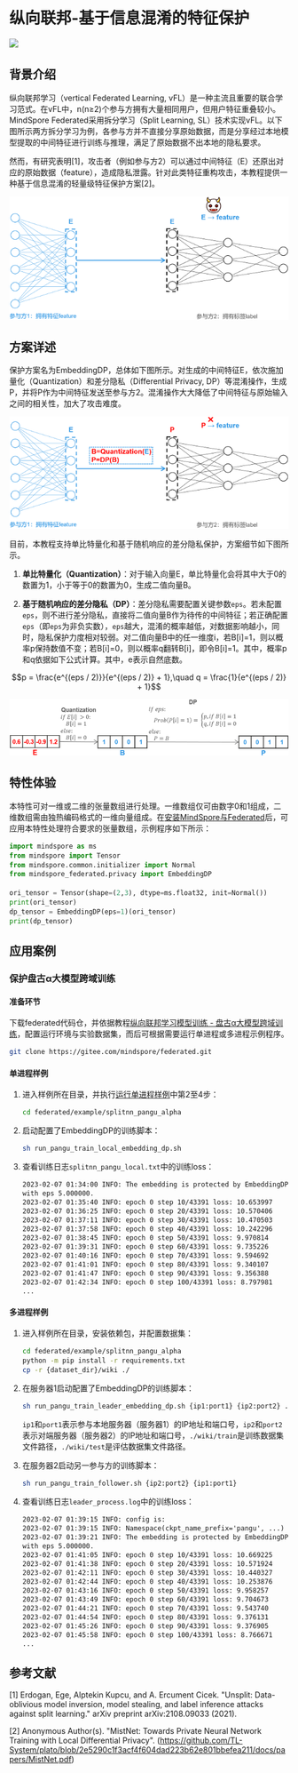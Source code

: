 # 纵向联邦-基于信息混淆的特征保护

<a href="https://gitee.com/mindspore/docs/blob/r2.0/docs/federated/docs/source_zh_cn/secure_vertical_federated_learning_with_EmbeddingDP.md" target="_blank"><img src="https://mindspore-website.obs.cn-north-4.myhuaweicloud.com/website-images/r2.0/resource/_static/logo_source.png"></a>

## 背景介绍

纵向联邦学习（vertical Federated Learning, vFL）是一种主流且重要的联合学习范式。在vFL中，n(n≥2)个参与方拥有大量相同用户，但用户特征重叠较小。MindSpore Federated采用拆分学习（Split Learning, SL）技术实现vFL。以下图所示两方拆分学习为例，各参与方并不直接分享原始数据，而是分享经过本地模型提取的中间特征进行训练与推理，满足了原始数据不出本地的隐私要求。

然而，有研究表明[1]，攻击者（例如参与方2）可以通过中间特征（E）还原出对应的原始数据（feature），造成隐私泄露。针对此类特征重构攻击，本教程提供一种基于信息混淆的轻量级特征保护方案[2]。

![image.png](./images/vfl_feature_reconstruction.png)

## 方案详述

保护方案名为EmbeddingDP，总体如下图所示。对生成的中间特征E，依次施加量化（Quantization）和差分隐私（Differential Privacy, DP）等混淆操作，生成P，并将P作为中间特征发送至参与方2。混淆操作大大降低了中间特征与原始输入之间的相关性，加大了攻击难度。

![image.png](./images/vfl_feature_reconstruction_defense.png)

目前，本教程支持单比特量化和基于随机响应的差分隐私保护，方案细节如下图所示。

1. **单比特量化（Quantization）**：对于输入向量E，单比特量化会将其中大于0的数置为1，小于等于0的数置为0，生成二值向量B。

2. **基于随机响应的差分隐私（DP）**：差分隐私需要配置关键参数`eps`。若未配置`eps`，则不进行差分隐私，直接将二值向量B作为待传的中间特征；若正确配置`eps`（即`eps`为非负实数），`eps`越大，混淆的概率越低，对数据影响越小，同时，隐私保护力度相对较弱。对二值向量B中的任一维度i，若B[i]=1，则以概率p保持数值不变；若B[i]=0，则以概率q翻转B[i]，即令B[i]=1。其中，概率p和q依据如下公式计算。其中，e表示自然底数。

$$p = \frac{e^{(eps / 2)}}{e^{(eps / 2)} + 1},\quad q = \frac{1}{e^{(eps / 2)} + 1}$$

![image.png](./images/vfl_mnist_detail.png)

## 特性体验

本特性可对一维或二维的张量数组进行处理。一维数组仅可由数字0和1组成，二维数组需由独热编码格式的一维向量组成。在[安装MindSpore与Federated](https://mindspore.cn/federated/docs/zh-CN/r0.1/federated_install.html#%E8%8E%B7%E5%8F%96mindspore-federated)后，可应用本特性处理符合要求的张量数组，示例程序如下所示：

```python
import mindspore as ms
from mindspore import Tensor
from mindspore.common.initializer import Normal
from mindspore_federated.privacy import EmbeddingDP

ori_tensor = Tensor(shape=(2,3), dtype=ms.float32, init=Normal())
print(ori_tensor)
dp_tensor = EmbeddingDP(eps=1)(ori_tensor)
print(dp_tensor)
```

## 应用案例

### 保护盘古α大模型跨域训练

#### 准备环节

下载federated代码仓，并依据教程[纵向联邦学习模型训练 - 盘古α大模型跨域训练](https://mindspore.cn/federated/docs/zh-CN/r0.1/split_pangu_alpha_application.html#%E5%87%86%E5%A4%87%E7%8E%AF%E8%8A%82)，配置运行环境与实验数据集，而后可根据需要运行单进程或多进程示例程序。

```bash
git clone https://gitee.com/mindspore/federated.git
```

#### 单进程样例

1. 进入样例所在目录，并执行[运行单进程样例](https://mindspore.cn/federated/docs/zh-CN/r0.1/split_pangu_alpha_application.html#%E8%BF%90%E8%A1%8C%E5%8D%95%E8%BF%9B%E7%A8%8B%E6%A0%B7%E4%BE%8B)中第2至4步：

    ```bash
    cd federated/example/splitnn_pangu_alpha
    ```

2. 启动配置了EmbeddingDP的训练脚本：

    ```bash
    sh run_pangu_train_local_embedding_dp.sh
    ```

3. 查看训练日志`splitnn_pangu_local.txt`中的训练loss：

    ```text
    2023-02-07 01:34:00 INFO: The embedding is protected by EmbeddingDP with eps 5.000000.
    2023-02-07 01:35:40 INFO: epoch 0 step 10/43391 loss: 10.653997
    2023-02-07 01:36:25 INFO: epoch 0 step 20/43391 loss: 10.570406
    2023-02-07 01:37:11 INFO: epoch 0 step 30/43391 loss: 10.470503
    2023-02-07 01:37:58 INFO: epoch 0 step 40/43391 loss: 10.242296
    2023-02-07 01:38:45 INFO: epoch 0 step 50/43391 loss: 9.970814
    2023-02-07 01:39:31 INFO: epoch 0 step 60/43391 loss: 9.735226
    2023-02-07 01:40:16 INFO: epoch 0 step 70/43391 loss: 9.594692
    2023-02-07 01:41:01 INFO: epoch 0 step 80/43391 loss: 9.340107
    2023-02-07 01:41:47 INFO: epoch 0 step 90/43391 loss: 9.356388
    2023-02-07 01:42:34 INFO: epoch 0 step 100/43391 loss: 8.797981
    ...
    ```

#### 多进程样例

1. 进入样例所在目录，安装依赖包，并配置数据集：

    ```bash
    cd federated/example/splitnn_pangu_alpha
    python -m pip install -r requirements.txt
    cp -r {dataset_dir}/wiki ./
    ```

2. 在服务器1启动配置了EmbeddingDP的训练脚本：

    ```bash
    sh run_pangu_train_leader_embedding_dp.sh {ip1:port1} {ip2:port2} ./wiki/train ./wiki/train
    ```

    `ip1`和`port1`表示参与本地服务器（服务器1）的IP地址和端口号，`ip2`和`port2`表示对端服务器（服务器2）的IP地址和端口号，`./wiki/train`是训练数据集文件路径，`./wiki/test`是评估数据集文件路径。

3. 在服务器2启动另一参与方的训练脚本：

    ```bash
    sh run_pangu_train_follower.sh {ip2:port2} {ip1:port1}
    ```

4. 查看训练日志`leader_process.log`中的训练loss：

    ```text
    2023-02-07 01:39:15 INFO: config is:
    2023-02-07 01:39:15 INFO: Namespace(ckpt_name_prefix='pangu', ...)
    2023-02-07 01:39:21 INFO: The embedding is protected by EmbeddingDP with eps 5.000000.
    2023-02-07 01:41:05 INFO: epoch 0 step 10/43391 loss: 10.669225
    2023-02-07 01:41:38 INFO: epoch 0 step 20/43391 loss: 10.571924
    2023-02-07 01:42:11 INFO: epoch 0 step 30/43391 loss: 10.440327
    2023-02-07 01:42:44 INFO: epoch 0 step 40/43391 loss: 10.253876
    2023-02-07 01:43:16 INFO: epoch 0 step 50/43391 loss: 9.958257
    2023-02-07 01:43:49 INFO: epoch 0 step 60/43391 loss: 9.704673
    2023-02-07 01:44:21 INFO: epoch 0 step 70/43391 loss: 9.543740
    2023-02-07 01:44:54 INFO: epoch 0 step 80/43391 loss: 9.376131
    2023-02-07 01:45:26 INFO: epoch 0 step 90/43391 loss: 9.376905
    2023-02-07 01:45:58 INFO: epoch 0 step 100/43391 loss: 8.766671
    ...
    ```

## 参考文献

[1] Erdogan, Ege, Alptekin Kupcu, and A. Ercument Cicek. "Unsplit: Data-oblivious model inversion, model stealing, and label inference attacks against split learning." arXiv preprint arXiv:2108.09033 (2021).

[2] Anonymous Author(s). "MistNet: Towards Private Neural Network Training with Local Differential Privacy". (https://github.com/TL-System/plato/blob/2e5290c1f3acf4f604dad223b62e801bbefea211/docs/papers/MistNet.pdf)
